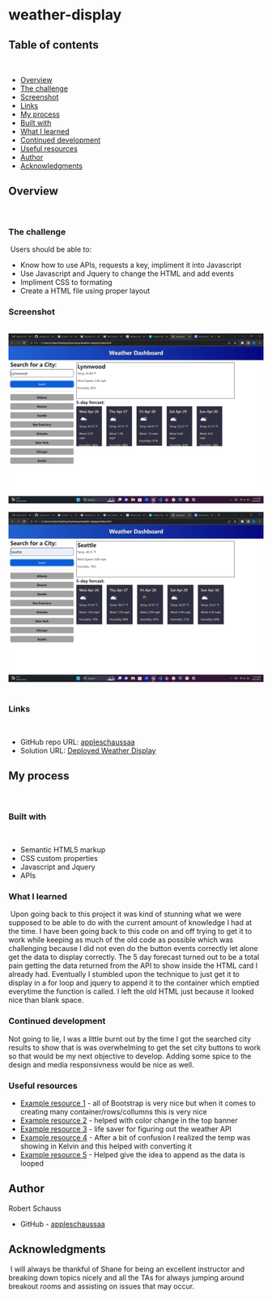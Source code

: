 # weather-display

## Table of contents
​
- [Overview](#overview)
 - [The challenge](#the-challenge)
 - [Screenshot](#screenshot)
 - [Links](#links)
- [My process](#my-process)
 - [Built with](#built-with)
 - [What I learned](#what-i-learned)
 - [Continued development](#continued-development)
 - [Useful resources](#useful-resources)
- [Author](#author)
- [Acknowledgments](#acknowledgments)
​
## Overview
​
### The challenge
​
Users should be able to:
​
- Know how to use APIs, requests a key, impliment it into Javascript
- Use Javascript and Jquery to change the HTML and add events
- Impliment CSS to formating
- Create a HTML file using proper layout
​
### Screenshot
​
![Lynnwood weather displayed](assets/screenshot/weather-dashboard-lynnwood.png)

![Seattle weather displayed](assets/screenshot/weather-dashboard-seattle.png)
​
### Links
​
- GitHub repo URL: [appleschaussaa](https://github.com/appleschaussaa/weather-display)
- Solution URL: [Deployed Weather Display](https://appleschaussaa.github.io/weather-display/)
​
## My process
​
### Built with
​
- Semantic HTML5 markup
- CSS custom properties
- Javascript and Jquery
- APIs
​
### What I learned
​
Upon going back to this project it was kind of stunning what we were supposed to be able to do with the current amount of knowledge I had at the time. I have been going back to this code on and off trying to get it to work while keeping as much of the old code as possible which was challenging because I did not even do the button events correctly let alone get the data to display correctly. The 5 day forecast turned out to be a total pain getting the data returned from the API to show inside the HTML card I already had. Eventually I stumbled upon the technique to just get it to display in a for loop and jquery to append it to the container which emptied everytime the function is called. I left the old HTML just because it looked nice than blank space.
​
### Continued development

Not going to lie, I was a little burnt out by the time I got the searched city results to show that is was overwhelming to get the set city buttons to work so that would be my next objective to develop. Adding some spice to the design and media responsivness would be nice as well.
​
### Useful resources
- [Example resource 1](https://getbootstrap.com/docs/5.1/layout/grid/) - all of Bootstrap is very nice but when it comes to creating many container/rows/collumns this is very nice
- [Example resource 2](https://developer.mozilla.org/en-US/docs/Web/CSS/gradient/linear-gradient) - helped with color change in the top banner
- [Example resource 3](https://coding-boot-camp.github.io/full-stack/apis/how-to-use-api-keys) - life saver for figuring out the weather API
- [Example resource 4](https://www.w3schools.com/howto/howto_js_temperature_converter.asp) - After a bit of confusion I realized the temp was showing in Kelvin and this helped with converting it
- [Example resource 5](https://www.w3schools.com/jquery/html_append.asp) - Helped give the idea to append as the data is looped
​
## Author

 Robert Schauss
- GitHub - [appleschaussaa](https://github.com/appleschaussaa)
​
## Acknowledgments
​
I will always be thankful of Shane for being an excellent instructor and breaking down topics nicely and all the TAs for always jumping around breakout rooms and assisting on issues that may occur. 